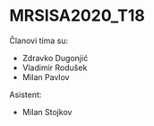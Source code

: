 # MRSISA2020_T18

Članovi tima su:
- Zdravko Dugonjić
- Vladimir Rodušek
- Milan Pavlov

Asistent: 
- Milan Stojkov
